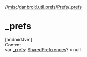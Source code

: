 //[misc](../../index.md)/[danbroid.util.prefs](../index.md)/[Prefs](index.md)/[_prefs](_prefs.md)



# _prefs  
[androidJvm]  
Content  
var [_prefs](_prefs.md): [SharedPreferences](https://developer.android.com/reference/kotlin/android/content/SharedPreferences.html)? = null  



